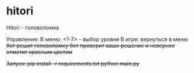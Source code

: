 # hitori

Hitori - головоломка

Управление:
В меню:
  <1-7> - выбор уровня
В игре:
  <M>  вернуться в меню
  <S>  бот решит головоломку
  <C>  бот проверит ваше решение и неверное отметит красным цветом

Запуск:
pip install -r requirements.txt
python main.py
